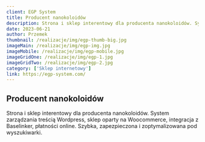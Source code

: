 ```yaml
---
client: EGP System
title: Producent nanokoloidów
description: Strona i sklep interentowy dla producenta nanokoloidów. Systemem zarządzania treścią Wordpress, sklep oparty na Woocommerce, integracja z Baselinker.
date: 2023-06-21
author: Przemek
thumbnail: /realizacje/img/egp-thumb-big.jpg
imageMain: /realizacje/img/egp-img.jpg
imageMobile: /realizacje/img/egp-mobile.jpg
imageGridOne: /realizacje/img/egp-1.jpg
imageGridTwo: /realizacje/img/egp-2.jpg
category: ['Sklep internetowy']
link: https://egp-system.com/
---
```


## Producent nanokoloidów

Strona i sklep interentowy dla producenta nanokoloidów. System zarządzania treścią Wordpress, sklep oparty na Woocommerce, integracja z Baselinker, płatności online. Szybka, zapezpieczona i zoptymalizowana pod wyszukiwarki.

